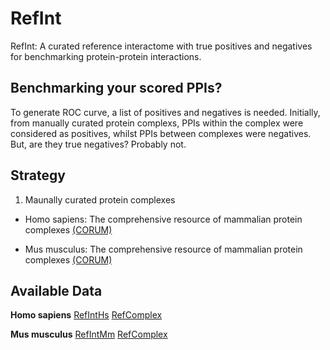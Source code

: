 # RefInt
RefInt: A curated reference interactome with true positives and negatives for benchmarking protein-protein interactions. 

## Benchmarking your scored PPIs?
To generate ROC curve, a list of positives and negatives is needed. Initially,
from manually curated protein complexs, PPIs within the complex were considered as positives, whilst PPIs between complexes were negatives. But, are they true negatives? Probably not.

## Strategy
1. Maunally curated protein complexes

* Homo sapiens: The comprehensive resource of mammalian protein complexes [(CORUM)](http://mips.helmholtz-muenchen.de/corum/)

* Mus musculus: The comprehensive resource of mammalian protein complexes [(CORUM)](http://mips.helmholtz-muenchen.de/corum/)

## Available Data
**Homo sapiens**
[RefIntHs](https://github.com/zqzneptune/RefInt/blob/master/Data/RefIntHs.RDS)
[RefComplex](https://github.com/zqzneptune/RefInt/blob/master/Data/CORUM_03.09.2018_Hs_Complex_n_2357.RDS)

**Mus musculus**
[RefIntMm](https://github.com/zqzneptune/RefInt/blob/master/Data/RefIntMm.RDS)
[RefComplex](https://github.com/zqzneptune/RefInt/blob/master/Data/CORUM_03.09.2018_Mm_Complex_n_529.RDS)
